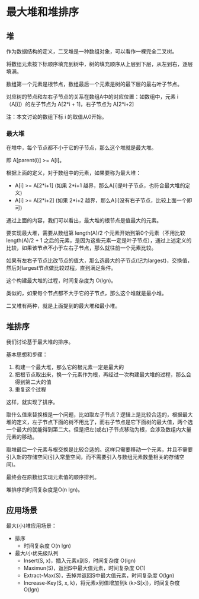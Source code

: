 # 最大堆和堆排序

## **堆**

作为数据结构的定义，二叉堆是一种数组对象，可以看作一棵完全二叉树。

将数组元素按下标顺序填充到树中，树的填充顺序从上层到下层，从左到右，逐层填满。

数组第一个元素是根节点，数组最后一个元素是树的最下层的最右叶子节点。

对应树的节点和左右子节点的关系在数组A中的对应位置：如数组中，元素
i（A[i]）的左子节点为 A[2\*i + 1]，右子节点为 A[2*i+2] 

注：本文讨论的数组下标 i 的取值从0开始。

### **最大堆**

在堆中，每个节点都不小于它的子节点，那么这个堆就是最大堆。

即 A[parent(i)] >= A[i]。

根据上面的定义，对于数组中的元素，如果要称为最大堆：

* A[i] >= A[2\*i+1] (如果 2*i+1 越界，那么A[i]是叶子节点，也符合最大堆的定义)
* A[i] >= A[2\*i+2] (如果 2*i+2 越界，那么A[i]没有右子节点，比较上面一个即可)

通过上面的内容，我们可以看出，最大堆的根节点是值最大的元素。

要实现最大堆，需要从数组第 length(A)/2 个元素开始到第0个元素（不用比较 length(A)/2 + 1 之后的元素，是因为这些元素一定是叶子节点），通过上述定义的比较，如果该节点不小于左右子节点，那么就往前一个元素比较。

如果有左右子节点比改节点的值大，那么选最大的子节点(记为largest)，交换值，然后对largest节点做比较过程，直到满足条件。

这个构建最大堆的过程，时间复杂度为 O(lgn)。

类似的，如果每个节点都不大于它的子节点，那么这个堆就是最小堆。

二叉堆有两种，就是上面提到的最大堆和最小堆。

## **堆排序**

我们讨论基于最大堆的排序。

基本思想和步骤：

1. 构建一个最大堆，那么它的根元素一定是最大的
2. 把根节点取出来，换一个元素作为根，再经过一次构建最大堆的过程，那么会得到第二大的值
3. 重复这个过程

这样，就实现了排序。  


取什么值来替换根是一个问题，比如取左子节点？逻辑上是比较合适的，根据最大堆的定义，左子节点下面的树不用比了，而右子节点是它下面树的最大值，两个选一个最大的就能得到第二大。但是把左(或右)子节点移动为根，会涉及数组内大量元素的移动。

取堆最后一个元素与根交换是比较合适的。这样只需要移动一个元素，并且不需要引入新的存储空间(引入常量空间，而不需要引入与数组元素数量相关的存储空间)。

最终会在原数组实现元素值的顺序排列。

堆排序的时间复杂度是O(n lgn)。

## **应用场景**

最大\(小\)堆应用场景：

* 排序
  * 时间复杂度 O(n lgn) 
* 最大/小优先级队列
  * Insert(S, x)，插入元素x到S，时间复杂度 O(lgn)
  * Maximun(S)，返回S中最大值元素，时间复杂度 O(1)
  * Extract-Max(S)，去掉并返回S中最大值元素，时间复杂度 O(lgn)
  * Increase-Key(S, x, k)，将元素x到值增加到k (k>S[x])，时间复杂度 O(lgn)
